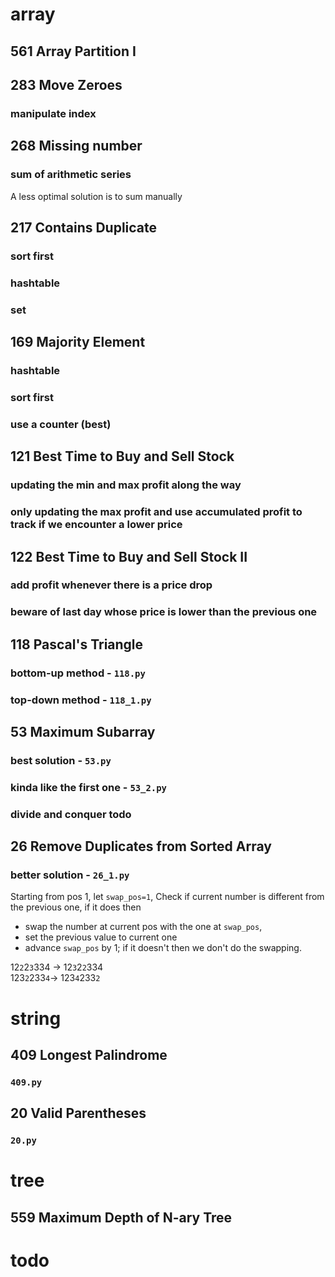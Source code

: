 # array
## 561 Array Partition I
## 283 Move Zeroes
### manipulate index

## 268 Missing number
### sum of arithmetic series
A less optimal solution is to sum manually

## 217 Contains Duplicate
### sort first 
### hashtable
### set

## 169 Majority Element
### hashtable
### sort first
### use a counter (best)

## 121 Best Time to Buy and Sell Stock
### updating the min and max profit along the way
### only updating the max profit and use accumulated profit to track if we encounter a lower price

## 122 Best Time to Buy and Sell Stock II
### add profit whenever there is a price drop
### beware of last day whose price is lower than the previous one

## 118 Pascal's Triangle
### bottom-up method - `118.py`
### top-down method - `118_1.py`

## 53 Maximum Subarray
### best solution - `53.py`
### kinda like the first one - `53_2.py`
### divide and conquer todo

## 26 Remove Duplicates from Sorted Array
### better solution - `26_1.py`
Starting from pos 1, let `swap_pos=1`, Check if current number is different from the previous one, if it does then
- swap the number at current pos with the one at `swap_pos`,
- set the previous value to current one
- advance `swap_pos` by 1;
if it doesn't then we don't do the swapping.

12`2`2`3`334 -> 12`3`2`2`334  
123`2`233`4`-> 123`4`233`2`


# string
## 409 Longest Palindrome
### `409.py`

## 20 Valid Parentheses
### `20.py` 

# tree
## 559 Maximum Depth of N-ary Tree
# todo